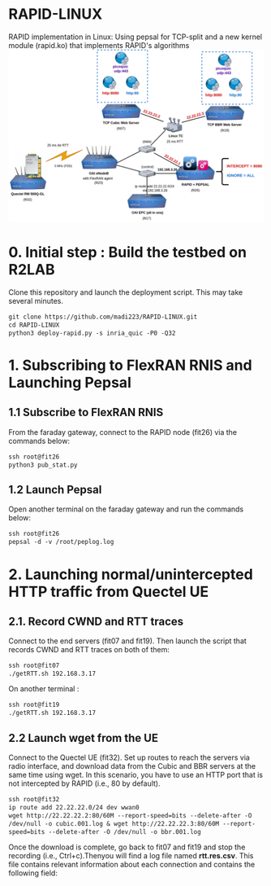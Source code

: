 # RAPID-LINUX
RAPID implementation in Linux: Using pepsal for TCP-split and a new kernel module (rapid.ko) that implements RAPID's algorithms
<img src="r2lab-testbed.png" alt="OAI r2lab testbed"/>
<br/>
# 0. Initial step : Build the testbed on R2LAB
Clone this repository and launch the deployment script. This may take several minutes.

```
git clone https://github.com/madi223/RAPID-LINUX.git
cd RAPID-LINUX
python3 deploy-rapid.py -s inria_quic -P0 -Q32
```
# 1. Subscribing to FlexRAN RNIS and Launching Pepsal

## 1.1 Subscribe to FlexRAN RNIS

From the faraday gateway, connect to the RAPID node (fit26) via the commands below: 

```
ssh root@fit26
python3 pub_stat.py

```
## 1.2 Launch Pepsal
Open another terminal on the faraday gateway and run the commands below:

```
ssh root@fit26
pepsal -d -v /root/peplog.log
```
# 2. Launching normal/unintercepted HTTP traffic from Quectel UE

## 2.1. Record CWND and RTT traces
Connect to the end servers (fit07 and fit19). Then launch the script that records CWND and RTT traces on both of them:

```
ssh root@fit07
./getRTT.sh 192.168.3.17
```

On another terminal :

``` 
ssh root@fit19
./getRTT.sh 192.168.3.17 

```

## 2.2 Launch wget from the UE
Connect to the Quectel UE (fit32). Set up routes to reach the servers via radio interface, and download data from the Cubic and BBR servers at the same time using wget. In this scenario, you have to use an HTTP port that is not intercepted by RAPID (i.e., 80 by default). 

```
ssh root@fit32
ip route add 22.22.22.0/24 dev wwan0
wget http://22.22.22.2:80/60M --report-speed=bits --delete-after -O /dev/null -o cubic.001.log & wget http://22.22.22.3:80/60M --report-speed=bits --delete-after -O /dev/null -o bbr.001.log

```
Once the download is complete, go back to fit07 and fit19 and stop the recording (i.e., Ctrl+c).Thenyou will find a log file named **rtt.res.csv**. This file contains relevant information about each connection and contains the following field: 

